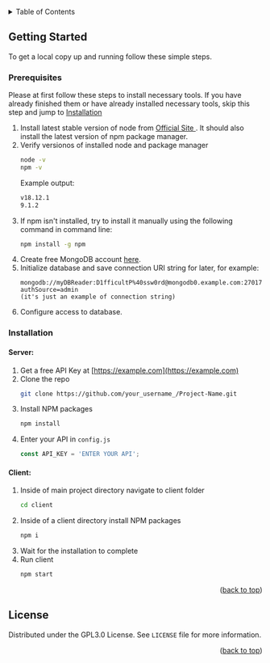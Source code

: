 <a name="readme-top"></a>

<!-- TABLE OF CONTENTS -->
<details>
  <summary>Table of Contents</summary>
  <ol>
    <li>
      <a href="#about-the-project">About The Project</a>
      <ul>
        <li><a href="#built-with">Built With</a></li>
      </ul>
    </li>
    <li>
      <a href="#getting-started">Getting Started</a>
      <ul>
        <li><a href="#prerequisites">Prerequisites</a></li>
        <li><a href="#installation">Installation</a></li>
      </ul>
    </li>
    <li><a href="#usage">Usage</a></li>
    <li><a href="#roadmap">Roadmap</a></li>
    <li><a href="#contributing">Contributing</a></li>
    <li><a href="#license">License</a></li>
    <li><a href="#contact">Contact</a></li>
    <li><a href="#acknowledgments">Acknowledgments</a></li>
  </ol>
</details>

<!-- GETTING STARTED -->

## Getting Started

To get a local copy up and running follow these simple steps.

### Prerequisites

Please at first follow these steps to install necessary tools. If you have already finished them or have already installed necessary tools, skip this step and jump to <a href="#installation">Installation</a>

1. Install latest stable version of node from <a href="https://nodejs.org/en/"> Official Site </a>. It should also install the latest version of npm package manager.
2. Verify versionos of installed node and package manager
   ```sh
   node -v
   npm -v
   ```
   Example output:
   ```sh { .no-copy }
   v18.12.1
   9.1.2
   ```
3. If npm isn't installed, try to install it manually using the following command in command line:
   ```sh
   npm install -g npm
   ```
4. Create free MongoDB account <a href="https://www.mongodb.com/">here</a>.
5. Initialize database and save connection URI string for later, for example:
   ```
   mongodb://myDBReader:D1fficultP%40ssw0rd@mongodb0.example.com:27017/?authSource=admin
   (it's just an example of connection string)
   ```
6. Configure access to database.

### Installation

#### Server:

1. Get a free API Key at [https://example.com](https://example.com)
2. Clone the repo
   ```sh
   git clone https://github.com/your_username_/Project-Name.git
   ```
3. Install NPM packages
   ```sh
   npm install
   ```
4. Enter your API in `config.js`
   ```js
   const API_KEY = 'ENTER YOUR API';
   ```

#### Client:

1. Inside of main project directory navigate to client folder
   ```sh
   cd client
   ```
2. Inside of a client directory install NPM packages
   ```sh
   npm i
   ```
3. Wait for the installation to complete
4. Run client
   ```sh
   npm start
   ```
   <p align="right">(<a href="#readme-top">back to top</a>)</p>

<!-- LICENSE -->

## License

Distributed under the GPL3.0 License. See `LICENSE` file for more information.

<p align="right">(<a href="#readme-top">back to top</a>)</p>
